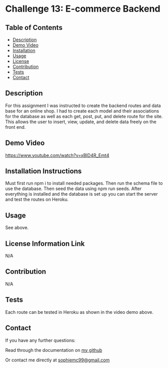   # Challenge 13: E-commerce Backend 

  ## Table of Contents
  - [Description](#description)
  - [Demo Video](#demo-video)
  - [Installation](#installation)
  - [Usage](#usage)
  - [License](#license)
  - [Contribution](#contribution)
  - [Tests](#tests)
  - [Contact](#contact)

  ## Description
  For this assignment I was instructed to create the backend routes and data base for an online shop. I had to create each model and their associations  for the database as well as each get, post, put, and delete route for the site. This allows the user to insert, view, update, and delete data freely on the front end.

  ## Demo Video
  https://www.youtube.com/watch?v=xBID4R_Emt4
  
  ## Installation Instructions
  Must first run npm i to install needed packages. Then run the schema file to use the database. Then seed the data using npm run seeds. After everything is installed and the database is set up you can start the server and test the routes on Heroku.
  
  ## Usage
  See above.
  
  ## License Information Link
  N/A
  
  ## Contribution
  N/A
  
  ## Tests
  Each route can be tested in Heroku as shown in the video demo above.
  
  ## Contact
  If you have any further questions:

  Read through the documentation on <a href=github.com/pinkywiththebrain>my github</a>

  Or contact me directly at sophiemc99@gmail.com